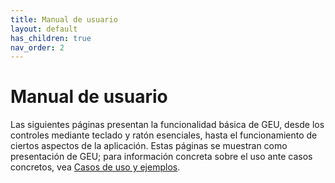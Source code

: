 ```yaml
---
title: Manual de usuario
layout: default
has_children: true
nav_order: 2
---
```


# Manual de usuario

Las siguientes páginas presentan la funcionalidad básica de GEU, desde los controles mediante teclado y ratón esenciales, hasta el funcionamiento de ciertos aspectos de la aplicación. Estas páginas se muestran como presentación de GEU; para información concreta sobre el uso ante casos concretos, vea [Casos de uso y ejemplos](/Usuario/Ejemplos/).
